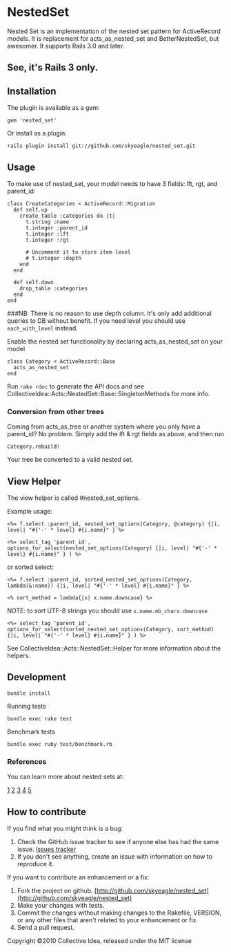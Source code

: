 # NestedSet

Nested Set is an implementation of the nested set pattern for ActiveRecord models. It is replacement for acts_as_nested_set and BetterNestedSet, but awesomer. It supports Rails 3.0 and later.

## See, it's Rails 3 only.

## Installation

The plugin is available as a gem:

    gem 'nested_set'

Or install as a plugin:

    rails plugin install git://github.com/skyeagle/nested_set.git

## Usage

To make use of nested_set, your model needs to have 3 fields: lft, rgt, and parent_id:

    class CreateCategories < ActiveRecord::Migration
      def self.up
        create_table :categories do |t|
          t.string :name
          t.integer :parent_id
          t.integer :lft
          t.integer :rgt

          # Uncomment it to store item level
          # t.integer :depth
        end
      end

      def self.down
        drop_table :categories
      end
    end

###NB: There is no reason to use depth column. It's only add additional queries to DB without benefit. If you need level you should use `each_with_level` instead.

Enable the nested set functionality by declaring acts_as_nested_set on your model

    class Category < ActiveRecord::Base
      acts_as_nested_set
    end

Run `rake rdoc` to generate the API docs and see CollectiveIdea::Acts::NestedSet::Base::SingletonMethods for more info.

### Conversion from other trees

Coming from acts_as_tree or another system where you only have a parent_id? No problem. Simply add the lft & rgt fields as above, and then run

    Category.rebuild!

Your tree be converted to a valid nested set.

## View Helper

The view helper is called #nested_set_options. 

Example usage:

    <%= f.select :parent_id, nested_set_options(Category, @category) {|i, level| "#{'-' * level} #{i.name}" } %>

    <%= select_tag 'parent_id', options_for_select(nested_set_options(Category) {|i, level| "#{'-' * level} #{i.name}" } ) %>

or sorted select:

    <%= f.select :parent_id, sorted_nested_set_options(Category, lambda(&:name)) {|i, level| "#{'-' * level} #{i.name}" } %>

    <% sort_method = lambda{|x| x.name.downcase} %>

NOTE: to sort UTF-8 strings you should use `x.name.mb_chars.downcase`

    <%= select_tag 'parent_id', options_for_select(sorted_nested_set_options(Category, sort_method){|i, level| "#{'-' * level} #{i.name}" } ) %>

See CollectiveIdea::Acts::NestedSet::Helper for more information about the helpers.

## Development

    bundle install

Running tests

    bundle exec rake test

Benchmark tests

    bundle exec ruby test/benchmark.rb

### References

You can learn more about nested sets at:

  [1](http://en.wikipedia.org/wiki/Nested_set_model)
  [2](http://www.ibase.ru/devinfo/DBMSTrees/9603d06.html)
  [3](http://threebit.net/tutorials/nestedset/tutorial1.html)
  [4](http://rdoc.info/github/rails/acts_as_nested_set/master/ActiveRecord/Acts/NestedSet/ClassMethods)
  [5](http://agilewebdevelopment.com/plugins/betternestedset)

## How to contribute

If you find what you might think is a bug:

1. Check the GitHub issue tracker to see if anyone else has had the same issue.
   [Issues tracker](http://github.com/skyeagle/nested_set/issues)
2. If you don't see anything, create an issue with information on how to reproduce it.

If you want to contribute an enhancement or a fix:

1. Fork the project on github. [http://github.com/skyeagle/nested_set](http://github.com/skyeagle/nested_set)
2. Make your changes with tests.
3. Commit the changes without making changes to the Rakefile, VERSION, or any other files that aren't related to your enhancement or fix
4. Send a pull request.

Copyright ©2010 Collective Idea, released under the MIT license
